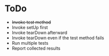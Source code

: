 # ToDo

- ~~Invoke test method~~
- Invoke setUp first
- Invoke tearDown afterward
- Invoke tearDown even if the test method fails
- Run multiple tests
- Report collected results
